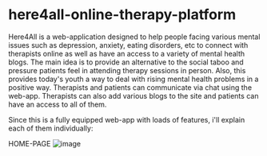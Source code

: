 # here4all-online-therapy-platform
Here4All is a web-application designed to help people facing various mental issues such as depression, anxiety, eating disorders, etc to connect with therapists online as well as have an access to a variety of mental health blogs. 
The main idea is to provide an alternative to the social taboo and pressure patients feel in attending therapy sessions in person. Also, this provides today's youth a way to deal with rising mental health problems in a positive way. 
Therapists and patients can communicate via chat using the web-app. Therapists can also add various blogs to the site and patients can have an access to all of them.

Since this is a fully equipped web-app with loads of features, i'll explain each of them individually:

HOME-PAGE
![image](https://user-images.githubusercontent.com/54235546/72379213-0123ac00-3739-11ea-82cd-90726ce15ff4.png)
